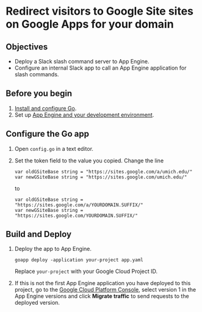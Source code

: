 # Redirect visitors to Google Site sites on Google Apps for your domain

[go-appengine]: https://cloud.google.com/appengine/docs/go/
[golang]: https://golang.org/

## Objectives

- Deploy a Slack slash command server to App Engine.
- Configure an internal Slack app to call an App Engine application for slash
  commands.

## Before you begin

1.  [Install and configure Go](https://golang.org/doc/install).
1.  Set up [App Engine and your development
    environment](https://cloud.google.com/appengine/docs/standard/go/quickstart).

## Configure the Go app

1.  Open `config.go` in a text editor.
1.  Set the token field to the value you copied. Change the line

        var oldGSiteBase string = "https://sites.google.com/a/umich.edu/"
        var newGSiteBase string = "https://sites.google.com/umich.edu/"

    to

        var oldGSiteBase string = "https://sites.google.com/a/YOURDOMAIN.SUFFIX/"
        var newGSiteBase string = "https://sites.google.com/YOURDOMAIN.SUFFIX/"

## Build and Deploy

1.  Deploy the app to App Engine.

        goapp deploy -application your-project app.yaml

    Replace `your-project` with your Google Cloud Project ID.

1.  If this is not the first App Engine application you have deployed to this
    project, go to the [Google Cloud Platform
    Console](https://console.cloud.google.com/appengine/versions), select
    version 1 in the App Engine versions and click **Migrate traffic** to send
    requests to the deployed version.
